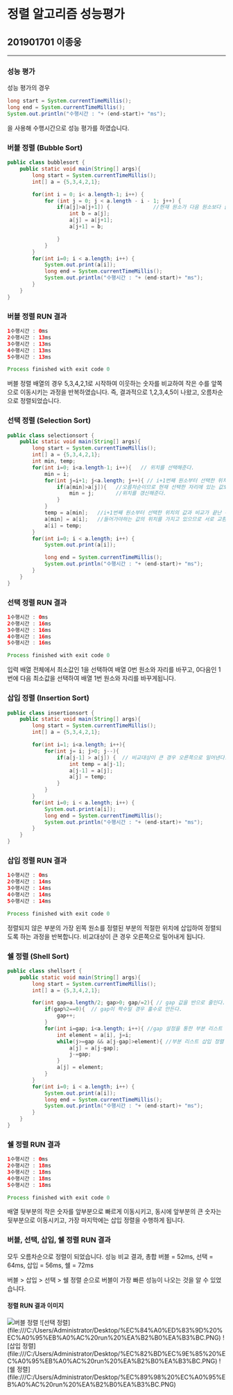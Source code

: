# 정렬 알고리즘 성능평가  

## 201901701 이종웅  

---  

### 성능 평가  
성능 평가의 경우   
```java
long start = System.currentTimeMillis();  
long end = System.currentTimeMillis();  
System.out.println("수행시간 : "+ (end-start)+ "ms");  
```  
을 사용해 수행시간으로 성능 평가를 하였습니다.  

### 버블 정렬 (Bubble Sort)  

```java
public class bubblesort {
    public static void main(String[] args){
        long start = System.currentTimeMillis();
        int[] a = {5,3,4,2,1};

        for(int i = 0; i< a.length-1; i++) {
            for (int j = 0; j < a.length - i - 1; j++) {
                if(a[j]>a[j+1]) {              //현재 원소가 다음 원소보다 클 경우 서로 원소의 위치를 교환
                    int b = a[j];
                    a[j] = a[j+1];
                    a[j+1] = b;

                }
            }
        }
        for(int i=0; i < a.length; i++) {
            System.out.print(a[i]);
            long end = System.currentTimeMillis();
            System.out.println("수행시간 : "+ (end-start)+ "ms");
        }
    }
}
```  

### 버블 정렬 RUN 결과  
```java  
1수행시간 : 0ms
2수행시간 : 13ms
3수행시간 : 13ms
4수행시간 : 13ms
5수행시간 : 13ms

Process finished with exit code 0
```  
버블 정렬 배열의 경우 5,3,4,2,1로 시작하여 이웃하는 숫자를 비교하여 작은 수를 앞쪽으로 이동시키는 과정을 반복하였습니다.
즉, 결과적으로 1,2,3,4,5이 나왔고, 오름차순으로 정렬되었습니다.  

### 선택 정렬 (Selection Sort)
```java
public class selectionsort {
    public static void main(String[] args){
        long start = System.currentTimeMillis();
        int[] a = {5,3,4,2,1};
        int min, temp;
        for(int i=0; i<a.length-1; i++){   // 위치를 선택해준다.
            min = i;
            for(int j=i+1; j<a.length; j++){ // i+1번째 원소부터 선택한 위치의 값과 비교를 시작한다.
                if(a[min]>a[j]){   //오름차순이므로 현재 선택한 자리에 있는 값보다 순회하고 있는 값이 작으면,
                    min = j;       //위치를 갱신해준다.
                }
            }
            temp = a[min];   //i+1번째 원소부터 선택한 위치의 값과 비교가 끝난 뒤 min에 처음 선택한 위치에
            a[min] = a[i];   //들어가야하는 값의 위치를 가지고 있으므로 서로 교환해준다.
            a[i] = temp;
        }
        for(int i=0; i < a.length; i++) {
            System.out.print(a[i]);

            long end = System.currentTimeMillis();
            System.out.println("수행시간 : "+ (end-start)+ "ms");
        }
    }
}
```  

### 선택 정렬 RUN 결과  
```java  
1수행시간 : 0ms
2수행시간 : 16ms
3수행시간 : 16ms
4수행시간 : 16ms
5수행시간 : 16ms

Process finished with exit code 0
```  
입력 배열 전체에서 최소값인 1을 선택하여 배열 0번 원소와 자리를 바꾸고, 0다음인 1번에 다음 최소값을 선택하여 배열 1번 원소와 자리를 바꾸게됩니다.  


### 삽입 정렬 (Insertion Sort)
```java
public class insertionsort {
    public static void main(String[] args){
        long start = System.currentTimeMillis();
        int[] a = {5,3,4,2,1};

        for(int i=1; i<a.length; i++){
            for(int j= i; j>0; j--){
                if(a[j-1] > a[j]) {  // 비교대상이 큰 경우 오른쪽으로 밀어낸다.
                    int temp = a[j-1];
                    a[j-1] = a[j];
                    a[j] = temp;
                }
            }
        }
        for(int i=0; i < a.length; i++) {
            System.out.print(a[i]);
            long end = System.currentTimeMillis();
            System.out.println("수행시간 : "+ (end-start)+ "ms");
        }
    }
}
```

### 삽입 정렬 RUN 결과
```java
1수행시간 : 0ms
2수행시간 : 14ms
3수행시간 : 14ms
4수행시간 : 14ms
5수행시간 : 14ms

Process finished with exit code 0
```
정렬되지 않은 부분의 가장 왼쪽 원소를 정렬된 부분의 적절한 위치에 삽입하여 정렬되도록 하는 과정을 반복합니다. 비교대상이 큰 경우 오른쪽으로 밀어내게 됩니다.  

### 쉘 정렬 (Shell Sort)
```java
public class shellsort {
    public static void main(String[] args){
        long start = System.currentTimeMillis();
        int[] a = {5,3,4,2,1};

        for(int gap=a.length/2; gap>0; gap/=2){ // gap 값을 반으로 줄인다.
            if(gap%2==0){  // gap이 짝수일 경우 홀수로 만든다.
                gap++;
            }
            for(int i=gap; i<a.length; i++){ //gap 설정을 통한 부분 리스트
                int element = a[i], j=i;
                while(j>=gap && a[j-gap]>element){ //부분 리스트 삽입 정렬
                    a[j] = a[j-gap];
                    j-=gap;
                }
                a[j] = element;
            }
        }
        for(int i=0; i < a.length; i++) {
            System.out.print(a[i]);
            long end = System.currentTimeMillis();
            System.out.println("수행시간 : "+ (end-start)+ "ms");
        }
    }
}
```
### 쉘 정렬 RUN 결과
```java
1수행시간 : 0ms
2수행시간 : 18ms
3수행시간 : 18ms
4수행시간 : 18ms
5수행시간 : 18ms

Process finished with exit code 0
```  
배열 뒷부분의 작은 숫자를 앞부분으로 빠르게 이동시키고, 동시에 앞부분의 큰 숫자는 뒷부분으로 이동시키고, 가장 마지막에는 삽입 정렬을 수행하게 됩니다.

### 버블, 선택, 삽입, 쉘 정렬 RUN 결과
모두 오름차순으로 정렬이 되었습니다.
성능 비교 결과, 총합 버블 = 52ms, 선택 = 64ms, 삽입 = 56ms, 쉘 = 72ms

버블 > 삽입 > 선택 > 쉘 정렬 순으로 버블이 가장 빠른 성능이 나오는 것을 알 수 있었습니다.


#### 정렬 RUN 결과 이미지
![버블 정렬](file:///C:/Users/Administrator/Desktop/%EB%B2%84%EB%B8%94%20%EC%A0%95%EB%A0%AC%20run%20%EA%B2%B0%EA%B3%BC.PNG)
![선택 정렬]
(file:///C:/Users/Administrator/Desktop/%EC%84%A0%ED%83%9D%20%EC%A0%95%EB%A0%AC%20run%20%EA%B2%B0%EA%B3%BC.PNG)
![삽입 정렬]
(file:///C:/Users/Administrator/Desktop/%EC%82%BD%EC%9E%85%20%EC%A0%95%EB%A0%AC%20run%20%EA%B2%B0%EA%B3%BC.PNG)
![쉘 정렬]
(file:///C:/Users/Administrator/Desktop/%EC%89%98%20%EC%A0%95%EB%A0%AC%20run%20%EA%B2%B0%EA%B3%BC.PNG)
